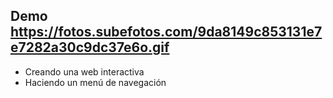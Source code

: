 

## Demo https://fotos.subefotos.com/9da8149c853131e7e7282a30c9dc37e6o.gif

* Creando una web interactiva
* Haciendo un menú de navegación
